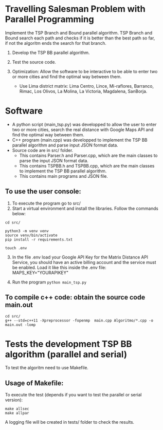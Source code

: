 # Travelling Salesman Problem with Parallel Programming

Implement the TSP Branch and Bound parallel algorithm. TSP Branch and Bound search each path and checks if it is better than the best path so far, if not the algoritm ends the search for that branch.

1. Develop the TSP BB parallel algorithm.
2. Test the source code.
3. Optimization: Allow the software to be interactive to be able to enter two or more cities and find the optimal way between them.

   - Use Lima district matrix: Lima Centro, Lince, Mi-raflores, Barranco, Rimac, Los Olivos, La Molina, La Victoria, Magdalena, SanBorja.

# Software

- A python script (main_tsp.py) was developped to allow the user to enter two or more cities, search the real distance with Google Maps API and find the optimal way between them.
- C++ program (main.cpp) was developped to implement the TSP BB parallel algorithm and parse input JSON format data.
- Source code are in src/ folder.
  - This contains Parser.h and Parser.cpp, which are the main classes to parse the input JSON format data.
  - This contains TSPBB.h and TSPBB.cpp, which are the main classes to implement the TSP BB parallel algorithm.
  - This contains main programs and JSON file.

## To use the user console:

1. To execute the program go to src/
2. Start a virtual environment and install the libraries. Follow the commands below:

```
cd src/

python3 -m venv venv
source venv/bin/activate
pip install -r requirements.txt

touch .env
```

3. In the file .env load your Google API Key for the Matrix Distance API Service, you should have an active billing account and the service must be enabled.
   Load it like this inside the .env file: MAPS_KEY="YOURAPIKEY"

4. Run the program
   `python main_tsp.py`

## To compile c++ code: obtain the source code main.out

```
cd src/
g++ --std=c++11 -Xpreprocessor -fopenmp  main.cpp Algoritmo/*.cpp -o main.out -lomp
```

# Tests the development TSP BB algorithm (parallel and serial)

To test the algoritm need to use Makefile.

## Usage of Makefile:

To execute the test (depends if you want to test the parallel or serial version):

```
make allsec
make allpar
```

A logging file will be created in tests/ folder to check the results.
